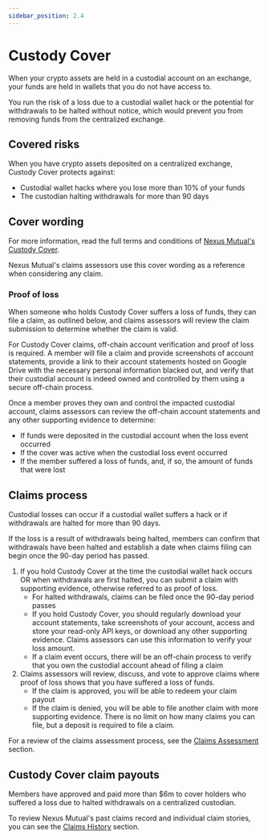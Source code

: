 ```yaml
---
sidebar_position: 2.4
---
```


# Custody Cover

When your crypto assets are held in a custodial account on an exchange, your funds are held in wallets that you do not have access to.

You run the risk of a loss due to a custodial wallet hack or the potential for withdrawals to be halted without notice, which would prevent you from removing funds from the centralized exchange.

## Covered risks

When you have crypto assets deposited on a centralized exchange, Custody Cover protects against:
* Custodial wallet hacks where you lose more than 10% of your funds
* The custodian halting withdrawals for more than 90 days

## Cover wording

For more information, read the full terms and conditions of [Nexus Mutual's Custody Cover](https://uploads-ssl.webflow.com/62d8193ce9880895261daf4a/63d0f4d7b378db634f0f9a9d_CustodyCoverWordingv1.0.pdf).

Nexus Mutual's claims assessors use this cover wording as a reference when considering any claim.

### Proof of loss

When someone who holds Custody Cover suffers a loss of funds, they can file a claim, as outlined below, and claims assessors will review the claim submission to determine whether the claim is valid.

For Custody Cover claims, off-chain account verification and proof of loss is required. A member will file a claim and provide screenshots of account statements, provide a link to their account statements hosted on Google Drive with the necessary personal information blacked out, and verify that their custodial account is indeed owned and controlled by them using a secure off-chain process.

Once a member proves they own and control the impacted custodial account, claims assessors can review the off-chain account statements and any other supporting evidence to determine:
* If funds were deposited in the custodial account when the loss event occurred
* If the cover was active when the custodial loss event occurred
* If the member suffered a loss of funds, and, if so, the amount of funds that were lost

## Claims process

Custodial losses can occur if a custodial wallet suffers a hack or if withdrawals are halted for more than 90 days.

If the loss is a result of withdrawals being halted, members can confirm that withdrawals have been halted and establish a date when claims filing can begin once the 90-day period has passed.

1. If you hold Custody Cover at the time the custodial wallet hack occurs OR when withdrawals are first halted, you can submit a claim with supporting evidence, otherwise referred to as proof of loss.
    * For halted withdrawals, claims can be filed once the 90-day period passes
    * If you hold Custody Cover, you should regularly download your account statements, take screenshots of your account, access and store your read-only API keys, or download any other supporting evidence. Claims assessors can use this information to verify your loss amount.
    * If a claim event occurs, there will be an off-chain process to verify that you own the custodial account ahead of filing a claim
2. Claims assessors will review, discuss, and vote to approve claims where proof of loss shows that you have suffered a loss of funds.
    * If the claim is approved, you will be able to redeem your claim payout
    * If the claim is denied, you will be able to file another claim with more supporting evidence. There is no limit on how many claims you can file, but a deposit is required to file a claim.

For a review of the claims assessment process, see the [Claims Assessment](/protocol/claims-assessment) section.

## Custody Cover claim payouts

Members have approved and paid more than $6m to cover holders who suffered a loss due to halted withdrawals on a centralized custodian.

To review Nexus Mutual's past claims record and individual claim stories, you can see the [Claims History](/overview/claims-history/) section.
